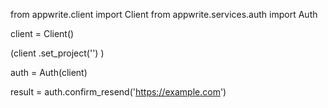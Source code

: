 from appwrite.client import Client
from appwrite.services.auth import Auth

client = Client()

(client
  .set_project('')
)

auth = Auth(client)

result = auth.confirm_resend('https://example.com')

